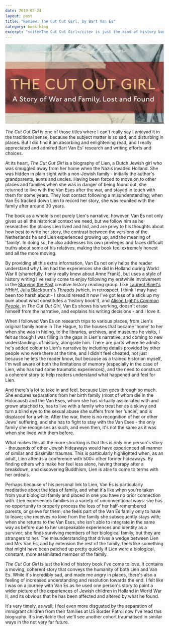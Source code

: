 ```yaml
---
date: 2019-03-24
layout: post
title: "Review: The Cut Out Girl, by Bart Van Es"
category: book-blog
excerpt: "<cite>The Cut Out Girl</cite> is just the kind of history book I've come to love."
---
```


![The Cut Out Girl](/images/the-cut-out-girl.jpg)

<cite>The Cut Out Girl</cite> is one of those titles where I can't really say I *enjoyed* it in the traditional sense, because the subject matter is so sad, and disturbing in places. But I did find it an absorbing and enlightening read, and I really appreciated and admired Bart Van Es' research and writing efforts and choices.

At its heart, <cite>The Cut Out Girl</cite> is a biography of Lien, a Dutch Jewish girl who was smuggled away from her home when the Nazis invaded Holland. She was hidden in plain sight with a non-Jewish family - initially the author's grandparents, aunts and uncles. Having been forced to move on to other places and families when she was in danger of being found out, she returned to live with the Van Eses after the war, and stayed in touch with them for some years. They lost contact following a misunderstanding; when Van Es tracked down Lien to record her story, she was reunited with the family after around 30 years.

The book as a whole is not purely Lien's narrative, however. Van Es not only gives us all the historical context we need, but we follow him as he researches the places Lien lived and hid, and are privy to his thoughts about how best to write her story, the contrast between the versions of the Netherlands he and Lien experienced growing up, and the meaning of 'family'. In doing so, he also addresses his own privileges and faces difficult truths about some of his relatives, making the book feel extremely honest and all the more moving.

By providing all this extra information, Van Es not only helps the reader understand why Lien had the experiences she did in Holland during World War II (shamefully, I only really knew about Anne Frank), but uses a style of history writing I've really come to enjoy following my erstwhile involvement in the [Storying the Past](https://storyingthepast.wordpress.com/) creative history reading group. Like [Laurent Binet's <cite>HHhH</cite>](/phd-archive/book-blog/2015/10/09/storypast-transcribathon-and-back-to-teaching/), [Julia Blackburn's <cite>Threads</cite>](/phd-archive/book-blog/2016/01/22/storypast-threads-by-julia-blackburn/) (which, in retrospect, I think I may have been too harsh about - I should reread it now I've got less of a stick up my bum about what constitutes a 'history book'!), and [Alison Light's <cite>Common People</cite>](/phd-archive/book-blog/2016/04/01/storypast-common-people-by-alison-light/), in <cite>The Cut Out Girl</cite>, Van Es shows his working, doesn't erase himself from the narrative, and explains his writing decisions - and I love it.

When I followed Van Es on research trips to various places, from Lien's original family home in The Hague, to the houses that became 'home' to her when she was in hiding, to the libraries, archives, and museums he visits, I felt as though I was filling in the gaps in Lien's narrative, and coming to new understandings of history, alongside him. There are parts where he admits he's added colour to Lien's narrative by including details provided by other people who were there at the time, and I didn't feel cheated, not just because he lets the reader know, but because as a trained historian myself, I'm well aware of both the limitations of memory (especially in the case of Lien, who has had some traumatic experiences), and the need to construct a coherent story to help readers understand what happened and feel for Lien.

And there's a lot to take in and feel, because Lien goes through so much. She endures separations from her birth family (most of whom die in the Holocaust) and the Van Eses, whom she has virtually assimilated with and grown attached to, has to live with a family who treat her as a skivvy and turn a blind eye to the sexual abuse she suffers from her 'uncle', and is displaced for a while. After the war, there is no recognition of her or other Jews' suffering, and she has to fight to stay with the Van Eses - the only family she recognises as such, and even then, it's not the same as it was when she lived with them before.

What makes this all the more shocking is that this is only one person's story - thousands of other Jewish hideaways would have experienced all manner of similar and dissimilar traumas. This is particularly highlighted when, as an adult, Lien attends a conference with 500+ other former hideaways. By finding others who make her feel less alone, having therapy after a breakdown, and discovering Buddhism, Lien is able to come to terms with her ordeals.

Perhaps because of his personal link to Lien, Van Es is particularly meditative about the idea of family, and what it's like when you're taken from your biological family and placed in one you have no prior connection with. Lien experiences families in a variety of unconventional ways: she has no opportunity to properly process the loss of her half-remembered parents, or grieve for them; she feels part of the Van Es family only to have to leave; she receives no love from the family she subsequently stays with; when she returns to the Van Eses, she isn't able to integrate in the same way as before due to her unspeakable experiences and identity as a survivor; she finds surviving members of her biological family, but they are strangers to her. The misunderstanding that drives a wedge between Lien and Mrs Van Es, and by extension the rest of the family, feels like something that might have been patched up pretty quickly if Lien were a biological, constant, more assimilated member of the family.

<cite>The Cut Out Girl</cite> is just the kind of history book I've come to love. It contains a moving, coherent story that conveys the humanity of both Lien and Van Es. While it's incredibly sad, and made me angry in places, there's also a feeling of increased understanding and resolution towards the end. I felt like I was on a journey with Van Es as he used one person's story to paint a wider picture of the experiences of Jewish children in Holland in World War II, and its obvious that he has been affected and altered by what he found.

It's very timely, as well; I feel even more disgusted by the separation of immigrant children from their families at US Border Patrol now I've read this biography. It's inevitable that we'll see another cohort traumatised in similar ways in the not very far future.
